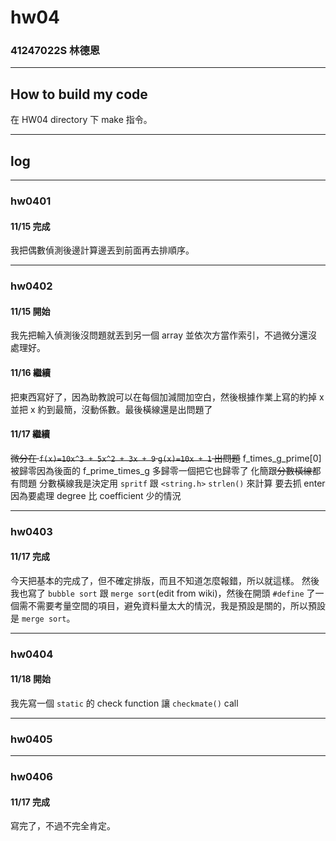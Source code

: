 hw04
===

### 41247022S 林德恩

---

## How to build my code
在 HW04 directory 下 make 指令。

---

## log

---

### hw0401
#### 11/15 完成
我把偶數偵測後邊計算邊丟到前面再去排順序。

----

### hw0402
#### 11/15 開始
我先把輸入偵測後沒問題就丟到另一個 array 並依次方當作索引，不過微分還沒處理好。

#### 11/16 繼續
把東西寫好了，因為助教說可以在每個加減間加空白，然後根據作業上寫的約掉 x 並把 x 約到最簡，沒動係數。最後橫線還是出問題了

#### 11/17 繼續
~~微分在 `f(x)=10x^3 + 5x^2 + 3x + 9` `g(x)=10x + 1` 出問題~~
f_times_g_prime[0] 被歸零因為後面的 f_prime_times_g 多歸零一個把它也歸零了
化簡跟~~分數橫線~~都有問題
分數橫線我是決定用 `spritf` 跟 `<string.h>` `strlen()` 來計算
要去抓 enter 因為要處理 degree 比 coefficient 少的情況

----

### hw0403

#### 11/17 完成
今天把基本的完成了，但不確定排版，而且不知道怎麼報錯，所以就這樣。
然後我也寫了 `bubble sort` 跟 `merge sort`(edit from wiki)，然後在開頭 `#define` 了一個需不需要考量空間的項目，避免資料量太大的情況，我是預設是關的，所以預設是 `merge sort`。

----

### hw0404

#### 11/18 開始
我先寫一個 `static` 的 check function 讓 `checkmate()` call

----

### hw0405

----

### hw0406

#### 11/17 完成
寫完了，不過不完全肯定。